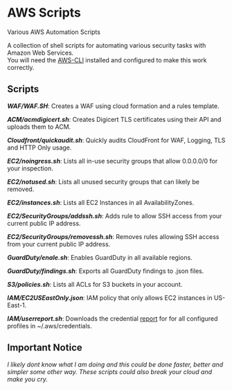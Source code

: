 # AWS Scripts
Various AWS Automation Scripts

A collection of shell scripts for automating various security tasks with Amazon Web Services.<br>
You will need the [AWS-CLI](https://aws.amazon.com/cli/) installed and configured to make this work correctly.

## Scripts

**_WAF/WAF.SH_**: Creates a WAF using cloud formation and a rules template.<br>

**_ACM/acmdigicert.sh_**: Creates Digicert TLS certificates using their API and uploads them to ACM.<br>

**_Cloudfront/quickaudit.sh_**: Quickly audits CloudFront for WAF, Logging, TLS and HTTP Only usage.<br>

**_EC2/noingress.sh_**: Lists all in-use security groups that allow 0.0.0.0/0 for your inspection.

**_EC2/notused.sh_**: Lists all unused security groups that can likely be removed.

**_EC2/instances.sh_**: Lists all EC2 Instances in all AvailabilityZones.

**_EC2/SecurityGroups/addssh.sh_**: Adds rule to allow SSH access from your current public IP address.

**_EC2/SecurityGroups/removessh.sh_**: Removes rules allowing SSH access from your current public IP address.

**_GuardDuty/enale.sh_**: Enables GuardDuty in all available regions.

**_GuardDuty/findings.sh_**: Exports all GuardDuty findings to .json files.

**_S3/policies.sh_**: Lists all ACLs for S3 buckets in your account.

**_IAM/EC2USEastOnly.json_**: IAM policy that only allows EC2 instances in US-East-1.

**_IAM/userreport.sh_**: Downloads the credential [report](https://docs.aws.amazon.com/IAM/latest/UserGuide/id_credentials_getting-report.html) for for all configured profiles in ~/.aws/credentials.

## Important Notice
_I likely dont know what I am doing and this could be done faster, better and simpler some other way. These scripts could also break your cloud and make you cry._
